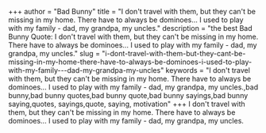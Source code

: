+++
author = "Bad Bunny"
title = "I don't travel with them, but they can't be missing in my home. There have to always be dominoes... I used to play with my family - dad, my grandpa, my uncles."
description = "the best Bad Bunny Quote: I don't travel with them, but they can't be missing in my home. There have to always be dominoes... I used to play with my family - dad, my grandpa, my uncles."
slug = "i-dont-travel-with-them-but-they-cant-be-missing-in-my-home-there-have-to-always-be-dominoes-i-used-to-play-with-my-family---dad-my-grandpa-my-uncles"
keywords = "I don't travel with them, but they can't be missing in my home. There have to always be dominoes... I used to play with my family - dad, my grandpa, my uncles.,bad bunny,bad bunny quotes,bad bunny quote,bad bunny sayings,bad bunny saying,quotes, sayings,quote, saying, motivation"
+++
I don't travel with them, but they can't be missing in my home. There have to always be dominoes... I used to play with my family - dad, my grandpa, my uncles.
